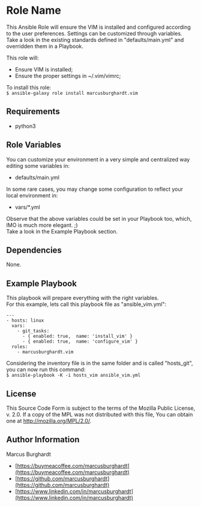 Role Name
=========

This Ansible Role will ensure the VIM is installed and configured according to the user
preferences. Settings can be customized through variables. Take a look in the existing
standards defined in "defaults/main.yml" and overridden them in a Playbook.

This role will:
- Ensure VIM is installed;
- Ensure the proper settings in ~/.vim/vimrc;

To install this role:  
```$ ansible-galaxy role install marcusburghardt.vim```

Requirements
------------

- python3

Role Variables
--------------

You can customize your environment in a very simple and centralized way editing some variables in:
- defaults/main.yml

In some rare cases, you may change some configuration to reflect your local environment in:
- vars/*.yml

Observe that the above variables could be set in your Playbook too, which, IMO is much more elegant. ;)  
Take a look in the Example Playbook section.

Dependencies
------------

None.

Example Playbook
----------------

This playbook will prepare everything with the right variables.  
For this example, lets call this playbook file as "ansible_vim.yml":

```
---
- hosts: linux
  vars:
    - git_tasks:
      - { enabled: true,  name: 'install_vim' }
      - { enabled: true,  name: 'configure_vim' }
  roles:
    - marcusburghardt.vim
```

Considering the inventory file is in the same folder and is called "hosts_git",
you can now run this command:  
```$ ansible-playbook -K -i hosts_vim ansible_vim.yml```

License
-------

This Source Code Form is subject to the terms of the Mozilla Public
License, v. 2.0. If a copy of the MPL was not distributed with this
file, You can obtain one at http://mozilla.org/MPL/2.0/.

Author Information
------------------

Marcus Burghardt
- [https://buymeacoffee.com/marcusburghardt](https://buymeacoffee.com/marcusburghardt)
- [https://github.com/marcusburghardt](https://github.com/marcusburghardt)
- [https://www.linkedin.com/in/marcusburghardt](https://www.linkedin.com/in/marcusburghardt)
